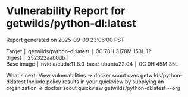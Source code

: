 # Vulnerability Report for getwilds/python-dl:latest

Report generated on 2025-09-09 23:06:00 PST

Target     │  getwilds/python-dl:latest    │    0C    78H   3178M   153L     1?   
    digest   │  252322aab0db                         │                                      
  Base image │  nvidia/cuda:11.8.0-base-ubuntu22.04  │    0C     0H    45M    35L           

What's next:
    View vulnerabilities → docker scout cves getwilds/python-dl:latest
    Include policy results in your quickview by supplying an organization → docker scout quickview getwilds/python-dl:latest --org <organization>